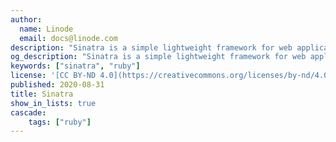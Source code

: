 ```yaml
---
author:
  name: Linode
  email: docs@linode.com
description: "Sinatra is a simple lightweight framework for web application development in the Ruby programming language. Rather than providing a complete development system, Sinatra provides a basic URL-mapping system that developers can use to create powerful custom applications."
og_description: "Sinatra is a simple lightweight framework for web application development in the Ruby programming language. Rather than providing a complete development system, Sinatra provides a basic URL-mapping system that developers can use to create powerful custom applications."
keywords: ["sinatra", "ruby"]
license: '[CC BY-ND 4.0](https://creativecommons.org/licenses/by-nd/4.0)'
published: 2020-08-31
title: Sinatra
show_in_lists: true
cascade:
    tags: ["ruby"]
---
```


